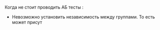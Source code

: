 Когда не стоит проводить АБ тесты : 
- Невозможно установить независимость между группами. То есть может присут